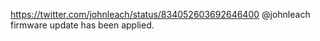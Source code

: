 https://twitter.com/johnleach/status/834052603692646400 @johnleach firmware update has been applied.